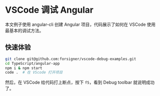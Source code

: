 # VSCode 调试 Angular

本文例子使用 angular-cli 创建 Angular 项目，代码展示了如何在 VSCode 使用最基本的调试方法。

## 快速体验

``` bash
git clone git@github.com:forsigner/vscode-debug-examples.git
cd TypeScript/angular-app
npm i & npm start
code .  # 在 VScode 打开项目
```

然后，在 VSCode 给代码打上断点，按下 `f5`，看到 Debug toolbar 就说明成功了。
